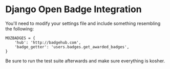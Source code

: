 # Django Open Badge Integration

You'll need to modify your settings file and include something resembling the following:

    MOZBADGES = {
        'hub': 'http://badgehub.com',
        'badge_getter': 'users.badges.get_awarded_badges',
    }

Be sure to run the test suite afterwards and make sure everything is kosher.
